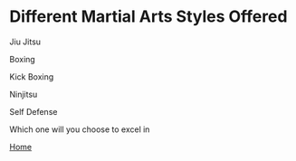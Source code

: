 # Different Martial Arts Styles Offered

Jiu Jitsu

Boxing

Kick Boxing

Ninjitsu

Self Defense

Which one will you choose to excel in 

[Home](https://github.com/BLUEBJJ/bluebjj.github.io/blob/master/index.md)

